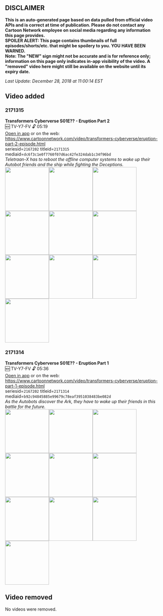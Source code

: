 ## DISCLAIMER
**This is an auto-generated page based on data pulled from official video APIs and is correct at time of publication. Please do not contact any Cartoon Network employee on social media regarding any information this page provides.**  
**SPOILER ALERT: This page contains thumbnails of full episodes/shorts/etc. that might be spoilery to you. YOU HAVE BEEN WARNED.**  
**Note: The "NEW" sign might not be accurate and is for reference only; information on this page only indicates in-app visibility of the video. A "removed" video here might still be available on the website until its expiry date.**  

_Last Update: December 28, 2018 at 11:00:14 EST_
## Video added
### 2171315
**Transformers Cyberverse S01E?? - Eruption Part 2**  
🆕 TV-Y7-FV 🔓 05:19  
[Open in app](https://tinyurl.com/y8jcdne8) or on the web: https://www.cartoonnetwork.com/video/transformers-cyberverse/eruption-part-2-episode.html  
seriesid=`2167202` titleid=`2171315` mediaid=`dc6f3c1e0f7760f07d6ac42fe324dab1c34f96bd`  
_Teletraan-X has to reboot the offline computer systems to wake up their Autobot friends and the ship while fighting the Deceptions._  
<a href="https://i.cartoonnetwork.com/orchestrator/2171315_001_1280x720.jpg"><img src="https://i.cartoonnetwork.com/orchestrator/2171315_001_640x360.jpg" height="144px" /></a><a href="https://i.cartoonnetwork.com/orchestrator/2171315_002_1280x720.jpg"><img src="https://i.cartoonnetwork.com/orchestrator/2171315_002_640x360.jpg" height="144px" /></a><a href="https://i.cartoonnetwork.com/orchestrator/2171315_003_1280x720.jpg"><img src="https://i.cartoonnetwork.com/orchestrator/2171315_003_640x360.jpg" height="144px" /></a><a href="https://i.cartoonnetwork.com/orchestrator/2171315_004_1280x720.jpg"><img src="https://i.cartoonnetwork.com/orchestrator/2171315_004_640x360.jpg" height="144px" /></a><a href="https://i.cartoonnetwork.com/orchestrator/2171315_005_1280x720.jpg"><img src="https://i.cartoonnetwork.com/orchestrator/2171315_005_640x360.jpg" height="144px" /></a><a href="https://i.cartoonnetwork.com/orchestrator/2171315_006_1280x720.jpg"><img src="https://i.cartoonnetwork.com/orchestrator/2171315_006_640x360.jpg" height="144px" /></a><a href="https://i.cartoonnetwork.com/orchestrator/2171315_007_1280x720.jpg"><img src="https://i.cartoonnetwork.com/orchestrator/2171315_007_640x360.jpg" height="144px" /></a><a href="https://i.cartoonnetwork.com/orchestrator/2171315_008_1280x720.jpg"><img src="https://i.cartoonnetwork.com/orchestrator/2171315_008_640x360.jpg" height="144px" /></a><a href="https://i.cartoonnetwork.com/orchestrator/2171315_009_1280x720.jpg"><img src="https://i.cartoonnetwork.com/orchestrator/2171315_009_640x360.jpg" height="144px" /></a><a href="https://i.cartoonnetwork.com/orchestrator/2171315_010_1280x720.jpg"><img src="https://i.cartoonnetwork.com/orchestrator/2171315_010_640x360.jpg" height="144px" /></a>
### 2171314
**Transformers Cyberverse S01E?? - Eruption Part 1**  
🆕 TV-Y7-FV 🔓 05:36  
[Open in app](https://tinyurl.com/y84qdpsp) or on the web: https://www.cartoonnetwork.com/video/transformers-cyberverse/eruption-part-1-episode.html  
seriesid=`2167202` titleid=`2171314` mediaid=`b92c94845885e99679c78eaf3951038483be082d`  
_As the Autobots discover the Ark, they have to wake up their friends in this battle for the future._  
<a href="https://i.cartoonnetwork.com/orchestrator/2171314_001_1280x720.jpg"><img src="https://i.cartoonnetwork.com/orchestrator/2171314_001_640x360.jpg" height="144px" /></a><a href="https://i.cartoonnetwork.com/orchestrator/2171314_002_1280x720.jpg"><img src="https://i.cartoonnetwork.com/orchestrator/2171314_002_640x360.jpg" height="144px" /></a><a href="https://i.cartoonnetwork.com/orchestrator/2171314_003_1280x720.jpg"><img src="https://i.cartoonnetwork.com/orchestrator/2171314_003_640x360.jpg" height="144px" /></a><a href="https://i.cartoonnetwork.com/orchestrator/2171314_004_1280x720.jpg"><img src="https://i.cartoonnetwork.com/orchestrator/2171314_004_640x360.jpg" height="144px" /></a><a href="https://i.cartoonnetwork.com/orchestrator/2171314_005_1280x720.jpg"><img src="https://i.cartoonnetwork.com/orchestrator/2171314_005_640x360.jpg" height="144px" /></a><a href="https://i.cartoonnetwork.com/orchestrator/2171314_006_1280x720.jpg"><img src="https://i.cartoonnetwork.com/orchestrator/2171314_006_640x360.jpg" height="144px" /></a><a href="https://i.cartoonnetwork.com/orchestrator/2171314_007_1280x720.jpg"><img src="https://i.cartoonnetwork.com/orchestrator/2171314_007_640x360.jpg" height="144px" /></a><a href="https://i.cartoonnetwork.com/orchestrator/2171314_008_1280x720.jpg"><img src="https://i.cartoonnetwork.com/orchestrator/2171314_008_640x360.jpg" height="144px" /></a><a href="https://i.cartoonnetwork.com/orchestrator/2171314_009_1280x720.jpg"><img src="https://i.cartoonnetwork.com/orchestrator/2171314_009_640x360.jpg" height="144px" /></a><a href="https://i.cartoonnetwork.com/orchestrator/2171314_010_1280x720.jpg"><img src="https://i.cartoonnetwork.com/orchestrator/2171314_010_640x360.jpg" height="144px" /></a>
## Video removed
No videos were removed.
